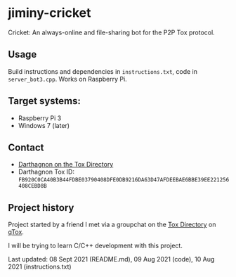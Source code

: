 # jiminy-cricket
Cricket: An always-online and file-sharing bot for the P2P Tox protocol.

## Usage
Build instructions and dependencies in ```instructions.txt```, code in ```server_bot3.cpp```. Works on Raspberry Pi.

## Target systems:
- Raspberry Pi 3
- Windows 7 (later)

## Contact
- [Darthagnon on the Tox Directory](https://tox.directory/u/darthagn_fb920c)
- Darthagnon Tox ID: ```FB920C0CA40B3B44FDBE03790408DFE0DB9216DA63D47AFDEEBAE6BBE39EE221256408CEBD8B```

## Project history
Project started by a friend I met via a groupchat on the [Tox Directory](https://tox.directory/) on [qTox](https://qtox.github.io/).

I will be trying to learn C/C++ development with this project.

Last updated: 08 Sept 2021 (README.md), 09 Aug 2021 (code), 10 Aug 2021 (instructions.txt)